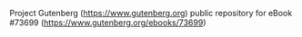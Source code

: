 Project Gutenberg (https://www.gutenberg.org) public repository for eBook #73699 (https://www.gutenberg.org/ebooks/73699)
